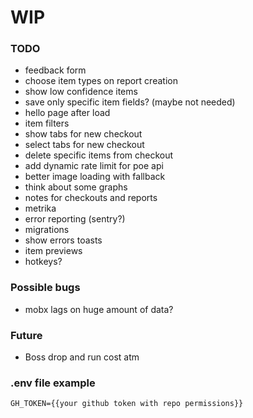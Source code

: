 # WIP

### TODO

-   feedback form
-   choose item types on report creation
-   show low confidence items
-   save only specific item fields? (maybe not needed)
-   hello page after load
-   item filters
-   show tabs for new checkout
-   select tabs for new checkout
-   delete specific items from checkout
-   add dynamic rate limit for poe api
-   better image loading with fallback
-   think about some graphs
-   notes for checkouts and reports
-   metrika
-   error reporting (sentry?)
-   migrations
-   show errors toasts
-   item previews
-   hotkeys?

### Possible bugs

-   mobx lags on huge amount of data?

### Future

-   Boss drop and run cost atm

### .env file example

```
GH_TOKEN={{your github token with repo permissions}}
```
